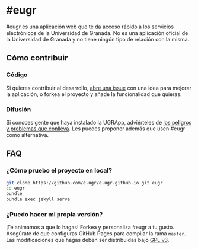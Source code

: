 # #eugr

#eugr es una aplicación web que te da acceso rápido a los servicios electrónicos de la Universidad de Granada. No es una aplicación oficial de la Universidad de Granada y no tiene ningún tipo de relación con la misma.

## Cómo contribuir

### Código

Si quieres contribuir al desarrollo, [abre una issue](https://github.com/e-ugr/e-ugr.github.io/issues/new) con una idea para mejorar la aplicación, o forkea el proyecto y añade la funcionalidad que quieras.

### Difusión

Si conoces gente que haya instalado la UGRApp, adviérteles de [los peligros y problemas que conlleva](https://antiugrapp.github.io/). Les puedes proponer además que usen #eugr como alternativa.

## FAQ

### ¿Cómo pruebo el proyecto en local?

~~~sh
git clone https://github.com/e-ugr/e-ugr.github.io.git eugr
cd eugr
bundle
bundle exec jekyll serve
~~~

### ¿Puedo hacer mi propia versión?

¡Te animamos a que lo hagas! Forkea y personaliza #eugr a tu gusto. Asegúrate de que configuras GitHub Pages para compilar la rama `master`. Las modificaciones que hagas deben ser distribuidas bajo [GPL v3](https://github.com/e-ugr/e-ugr.github.io/blob/master/LICENSE).
